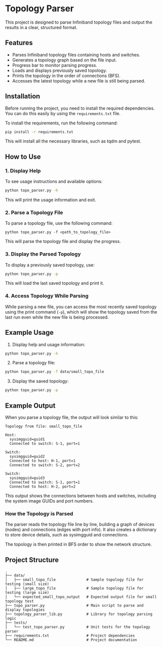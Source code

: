# Topology Parser

This project is designed to parse Infiniband topology files and output the results in a clear, structured format. 
## Features

- Parses Infiniband topology files containing hosts and switches.
- Generates a topology graph based on the file input.
- Progress bar to monitor parsing progress.
- Loads and displays previously saved topology.
- Prints the topology in the order of connections (BFS).
- Accesses the latest topology while a new file is still being parsed.


## Installation

Before running the project, you need to install the required dependencies. You can do this easily by using the `requirements.txt` file.

To install the requirements, run the following command:

```bash
pip install -r requirements.txt
```
This will install all the necessary libraries, such as tqdm and pytest.

## How to Use


### 1. Display Help

To see usage instructions and available options:

```bash
python topo_parser.py -h
```

This will print the usage information and exit.

### 2. Parse a Topology File

To parse a topology file, use the following command:

```
python topo_parser.py -f <path_to_topology_file>
```

This will parse the topology file and display the progress.

### 3. Display the Parsed Topology

To display a previously saved topology, use:

```bash
python topo_parser.py -p
```

This will load the last saved topology and print it.

### 4. Access Topology While Parsing

While parsing a new file, you can access the most recently saved topology using the print command (`-p`), which will show the topology saved from the last run even while the new file is being processed.

## Example Usage

1. Display help and usage information:
```bash
python topo_parser.py -h
```

2. Parse a topology file:
```bash
python topo_parser.py -f data/small_topo_file
```

3. Display the saved topology:
```bash
python topo_parser.py -p
```

## Example Output

When you parse a topology file, the output will look similar to this:

```
Topology from file: small_topo_file

Host: 
  sysimgguid=guid1
  Connected to switch: S-1, port=1

Switch: 
  sysimgguid=guid2
  Connected to host: H-1, port=1
  Connected to switch: S-2, port=2

Switch: 
  sysimgguid=guid3
  Connected to switch: S-1, port=1
  Connected to host: H-2, port=2
```

This output shows the connections between hosts and switches, including the system image GUIDs and port numbers.

### How the Topology is Parsed
The parser reads the topology file line by line, building a graph of devices (nodes) and connections (edges with port info). 
It also creates a dictionary to store device details, such as sysimgguid and connections. 

The topology is then printed in BFS order to show the network structure.

## Project Structure

<pre><code>.
├── data/
│   ├── small_topo_file              # Sample topology file for testing (small size)
│   ├── large_topo_file              # Sample topology file for testing (large size)
│   └── expected_small_topo_output   # Expected output file for small topology test
├── topo_parser.py                   # Main script to parse and display topologies
├── topology_parser_lib.py           # Library for topology parsing logic
├── tests/
│   └── test_topo_parser.py          # Unit tests for the topology parser
├── requirements.txt                 # Project dependencies
└── README.md                        # Project documentation
</code></pre>
